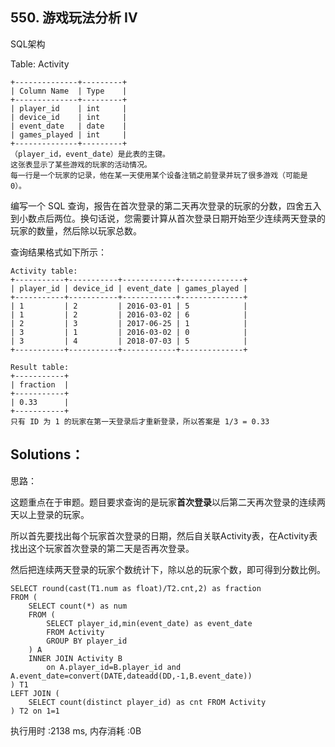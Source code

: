 ## 550. 游戏玩法分析 IV
SQL架构

Table: Activity
```
+--------------+---------+
| Column Name  | Type    |
+--------------+---------+
| player_id    | int     |
| device_id    | int     |
| event_date   | date    |
| games_played | int     |
+--------------+---------+
（player_id，event_date）是此表的主键。
这张表显示了某些游戏的玩家的活动情况。
每一行是一个玩家的记录，他在某一天使用某个设备注销之前登录并玩了很多游戏（可能是 0）。
```
 

编写一个 SQL 查询，报告在首次登录的第二天再次登录的玩家的分数，四舍五入到小数点后两位。换句话说，您需要计算从首次登录日期开始至少连续两天登录的玩家的数量，然后除以玩家总数。

查询结果格式如下所示：
```
Activity table:
+-----------+-----------+------------+--------------+
| player_id | device_id | event_date | games_played |
+-----------+-----------+------------+--------------+
| 1         | 2         | 2016-03-01 | 5            |
| 1         | 2         | 2016-03-02 | 6            |
| 2         | 3         | 2017-06-25 | 1            |
| 3         | 1         | 2016-03-02 | 0            |
| 3         | 4         | 2018-07-03 | 5            |
+-----------+-----------+------------+--------------+

Result table:
+-----------+
| fraction  |
+-----------+
| 0.33      |
+-----------+
只有 ID 为 1 的玩家在第一天登录后才重新登录，所以答案是 1/3 = 0.33
```

## Solutions：
思路：

这题重点在于审题。题目要求查询的是玩家**首次登录**以后第二天再次登录的连续两天以上登录的玩家。

所以首先要找出每个玩家首次登录的日期，然后自关联Activity表，在Activity表找出这个玩家首次登录的第二天是否再次登录。

然后把连续两天登录的玩家个数统计下，除以总的玩家个数，即可得到分数比例。
```
SELECT round(cast(T1.num as float)/T2.cnt,2) as fraction
FROM (
    SELECT count(*) as num
    FROM (
        SELECT player_id,min(event_date) as event_date
        FROM Activity
        GROUP BY player_id
    ) A
    INNER JOIN Activity B 
        on A.player_id=B.player_id and A.event_date=convert(DATE,dateadd(DD,-1,B.event_date))
) T1
LEFT JOIN (
    SELECT count(distinct player_id) as cnt FROM Activity
) T2 on 1=1
```
执行用时 :2138 ms, 内存消耗 :0B
